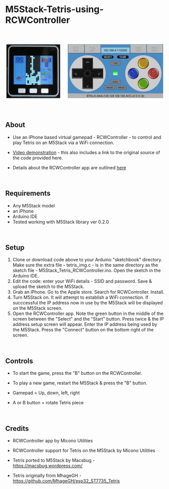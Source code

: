 # M5Stack-Tetris-using-RCWController

<br />

<p align="center">
 
<img src="https://github.com/PartsandCircuits/M5Stack-Tetris-using-RCWController/blob/master/Tetris_RCWController.png" width="700">

</p>


<br />

## About
- Use an iPhone based virtual gamepad - RCWController - to control and play Tetris on an M5Stack via a WiFi connection.


- [Video demonstration](https://www.youtube.com/watch?v=jeuHP-NbdJg&feature=youtu.be) - this also includes a link to the original source of the code provided here.


- Details about the RCWController app are outlined [here](https://appadvice.com/app/rcwcontroller/1084628679)

<br />

## Requirements
- Any M5Stack model
- an iPhone
- Arduino IDE
- Tested working with M5Stack library ver 0.2.0


<br />

## Setup
1. Clone or download code above to your Arduino "sketchbook" directory. Make sure the extra file - tetris_img.c - is in the same directory as the sketch file - M5Stack_Tetris_RCWController.ino. Open the sketch in the Arduino IDE. 
2. Edit the code: enter your WiFi details - SSID and password. Save & upload the sketch to the M5Stack.  
3. Grab an iPhone. Go to the Apple store. Search for RCWController. Install.
4. Turn M5Stack on. It will attempt to establish a WiFi connection. If succcessful the IP address now in use by the M5Stack will be displayed on the M5Stack screen.
5. Open the RCWController app. Note the green button in the middle of the screen between the "Select" and the "Start" button. Press twice & the IP address setup screen will appear. Enter the IP address being used by the M5Stack. Press the "Connect" button on the bottom right of the screen.

<br />


## Controls

- To start the game, press the "B" button on the RCWController.  
- To play a new game, restart the M5Stack & press the "B" button.

- Gamepad  =  Up, down, left, right
- A or B button  =  rotate Tetris piece  

<br />


## Credits

- RCWController app by Micono Utilities 

- RCWController support for Tetris on the M5Stack by Micono Utilities

- Tetris ported to M5Stack by Macsbug - https://macsbug.wordpress.com/

- Tetris originally from MhageGH - https://github.com/MhageGH/esp32_ST7735_Tetris


